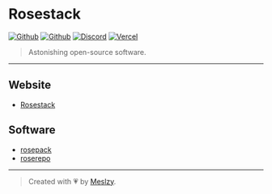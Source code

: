# Rosestack

[![Github](https://img.shields.io/github/stars/rosestack/rosestack?color=fff&logo=github)](https://github.com/rosestack/rosestack)
[![Github](https://img.shields.io/github/sponsors/meslzy?color=fff&logo=github&logoColor=fff)](https://github.com/sponsors/meslzy)
[![Discord](https://img.shields.io/discord/1112343367704129558?color=fff&label=online&logo=discord&logoColor=fff)](https://discord.gg/kQw9CG9A7a)
[![Vercel](https://img.shields.io/badge/Powered%20by-Vercel-fff?logo=vercel)](https://vercel.com?utm_source=rosestack&utm_campaign=oss)

> Astonishing open-source software.

---

## Website

- [Rosestack](http://rosestack.meslzy.com)

## Software

- [rosepack](https://rosestack.meslzy.com/rosepack)
- [roserepo](https://rosestack.meslzy.com/roserepo)

---

> Created with 💗 by [Meslzy](https://meslzy.com).